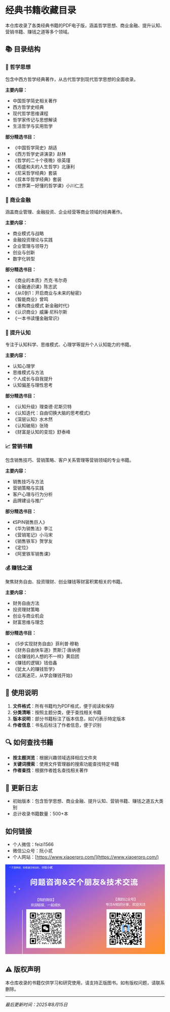 # 经典书籍收藏目录

本仓库收录了各类经典书籍的PDF电子版，涵盖哲学思想、商业金融、提升认知、营销书籍、赚钱之道等多个领域。

## 📚 目录结构

### 🧠 哲学思想
包含中西方哲学经典著作，从古代哲学到现代哲学思想的全面收录。

**主要内容：**
- 中国哲学简史相关著作
- 西方哲学史经典
- 现代哲学思维课程
- 哲学家传记与思想解读
- 生活哲学与实用哲学

**部分精选书目：**
- 《中国哲学简史》胡适
- 《西方哲学史讲演录》赵林
- 《哲学的二十个夜晚》徐英瑾
- 《稻盛和夫的人生哲学》北康利
- 《尼采哲学经典》套装
- 《叔本华哲学经典》套装
- 《世界第一好懂的哲学课》小川仁志

### 💼 商业金融
涵盖商业管理、金融投资、企业经营等商业领域的经典著作。

**主要内容：**
- 商业模式与战略
- 金融投资理论与实践
- 企业管理与领导力
- 创业与创新
- 数字化转型

**部分精选书目：**
- 《商业的本质》杰克·韦尔奇
- 《金融通识课》陈志武
- 《从0到1：开启商业与未来的秘密》
- 《智能商业》曾鸣
- 《重构商业模式 新金融时代》
- 《认识商业》威廉·尼科尔斯
- 《一本书读懂金融常识》

### 🚀 提升认知
专注于认知科学、思维模式、心理学等提升个人认知能力的书籍。

**主要内容：**
- 认知心理学
- 思维模式与方法
- 个人成长与自我提升
- 认知偏差与理性思考

**部分精选书目：**
- 《认知升级》理查德·尼斯贝特
- 《认知迭代：自由切换大脑的思考模式》
- 《深层认知》水木然
- 《认知破局》张琦
- 《财富是认知的变现》舒泰峰

### 📈 营销书籍
包含销售技巧、营销策略、客户关系管理等营销领域的专业书籍。

**主要内容：**
- 销售技巧与方法
- 营销策略与实践
- 客户心理与行为分析
- 品牌建设与推广

**部分精选书目：**
- 《SPIN销售巨人》
- 《华为销售法》李江
- 《营销笔记》小马宋
- 《销售铁军》贺学友
- 《定位》
- 《阿里铁军销售课》

### 💰 赚钱之道
聚焦财务自由、投资理财、创业赚钱等财富积累相关的书籍。

**主要内容：**
- 财务自由方法
- 投资理财策略
- 创业与商业机会
- 财富思维与理念

**部分精选书目：**
- 《5步实现财务自由》菲利普·穆勒
- 《财务自由快车道》贾斯汀·唐纳德
- 《会赚钱的人想的不一样》黄启团
- 《赚钱的逻辑》钱伯鑫
- 《犹太人的赚钱哲学》
- 《远离迷茫，从学会赚钱开始》

## 📖 使用说明

1. **文件格式**：所有书籍均为PDF格式，便于阅读和保存
2. **分类清晰**：按照主题分类，便于查找相关书籍
3. **版本说明**：部分书籍标注了版本信息，如[V]表示特定版本
4. **作者信息**：书名后标注了作者信息，便于识别

## 🔍 如何查找书籍

- **按主题浏览**：根据兴趣领域选择相应文件夹
- **关键词搜索**：使用文件管理器的搜索功能查找特定书籍
- **作者查找**：根据作者姓名查找相关著作

## 📝 更新日志

- 初始版本：包含哲学思想、商业金融、提升认知、营销书籍、赚钱之道五大类别
- 总计收录书籍数量：500+本

## 如何链接

- 个人微信：feizi1566
- 微信公众号：阮小贰
- 个人网站：[https://www.xiaoerpro.com/](https://www.xiaoerpro.com/)

![阮小贰](如何链接？.PNG)


## ⚠️ 版权声明

本仓库收录的书籍仅供学习和研究使用，请支持正版图书。如有版权问题，请联系删除。

---

*最后更新时间：2025年8月15日*